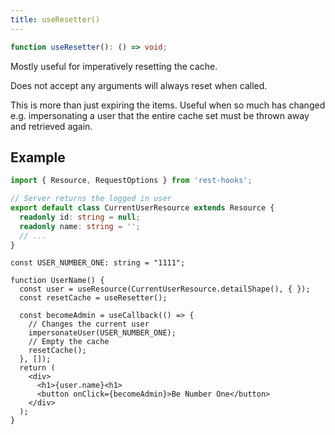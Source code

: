 ```yaml
---
title: useResetter()
---
```


```typescript
function useResetter(): () => void;
```

Mostly useful for imperatively resetting the cache.

Does not accept any arguments will always reset when called.

This is more than just expiring the items.  Useful when so much has changed
e.g. impersonating a user that the entire cache set must be thrown away and
retrieved again.

## Example

```typescript
import { Resource, RequestOptions } from 'rest-hooks';

// Server returns the logged in user
export default class CurrentUserResource extends Resource {
  readonly id: string = null;
  readonly name: string = '';
  // ...
}
```

```tsx
const USER_NUMBER_ONE: string = "1111";

function UserName() {
  const user = useResource(CurrentUserResource.detailShape(), { });
  const resetCache = useResetter();

  const becomeAdmin = useCallback(() => {
    // Changes the current user
    impersonateUser(USER_NUMBER_ONE);
    // Empty the cache
    resetCache();
  }, []);
  return (
    <div>
      <h1>{user.name}<h1>
      <button onClick={becomeAdmin}>Be Number One</button>
    </div>
  );
}
```
